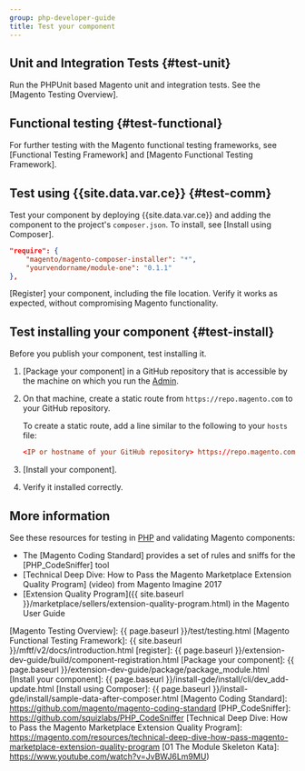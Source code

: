 ```yaml
---
group: php-developer-guide
title: Test your component
---
```


## Unit and Integration Tests {#test-unit}

Run the PHPUnit based Magento unit and integration tests.
See the [Magento Testing Overview].

## Functional testing {#test-functional}

For further testing with the Magento functional testing frameworks, see
[Functional Testing Framework] and [Magento Functional Testing Framework].

## Test using {{site.data.var.ce}} {#test-comm}

Test your component by deploying {{site.data.var.ce}} and adding the component to the project's `composer.json`. To install, see [Install using Composer].

```json
"require": {
    "magento/magento-composer-installer": "*",
    "yourvendorname/module-one": "0.1.1"
},
```

[Register] your component, including the file location. Verify it works as expected, without compromising Magento functionality.

## Test installing your component {#test-install}

Before you publish your component, test installing it.

1. [Package your component] in a GitHub repository that is accessible by the machine on which you run the [Admin](https://glossary.magento.com/magento-admin).
1. On that machine, create a static route from `https://repo.magento.com` to your GitHub repository.

    To create a static route, add a line similar to the following to your `hosts` file:

    ```conf
    <IP or hostname of your GitHub repository> https://repo.magento.com
    ```

1. [Install your component].
1. Verify it installed correctly.

## More information

See these resources for testing in [PHP](https://glossary.magento.com/php) and validating Magento components:

*  The [Magento Coding Standard] provides a set of rules and sniffs for the [PHP_CodeSniffer] tool
*  [Technical Deep Dive: How to Pass the Magento Marketplace Extension Quality Program] (video) from Magento Imagine 2017
*  [Extension Quality Program]({{ site.baseurl }}/marketplace/sellers/extension-quality-program.html) in the Magento User Guide

[Magento Testing Overview]: {{ page.baseurl }}/test/testing.html
[Magento Functional Testing Framework]: {{ site.baseurl }}/mftf/v2/docs/introduction.html
[register]: {{ page.baseurl }}/extension-dev-guide/build/component-registration.html
[Package your component]: {{ page.baseurl }}/extension-dev-guide/package/package_module.html
[Install your component]: {{ page.baseurl }}/install-gde/install/cli/dev_add-update.html
[Install using Composer]: {{ page.baseurl }}/install-gde/install/sample-data-after-composer.html
[Magento Coding Standard]: https://github.com/magento/magento-coding-standard
[PHP_CodeSniffer]: https://github.com/squizlabs/PHP_CodeSniffer
[Technical Deep Dive: How to Pass the Magento Marketplace Extension Quality Program]: https://magento.com/resources/technical-deep-dive-how-pass-magento-marketplace-extension-quality-program
[01 The Module Skeleton Kata]: https://www.youtube.com/watch?v=JvBWJ6Lm9MU)
